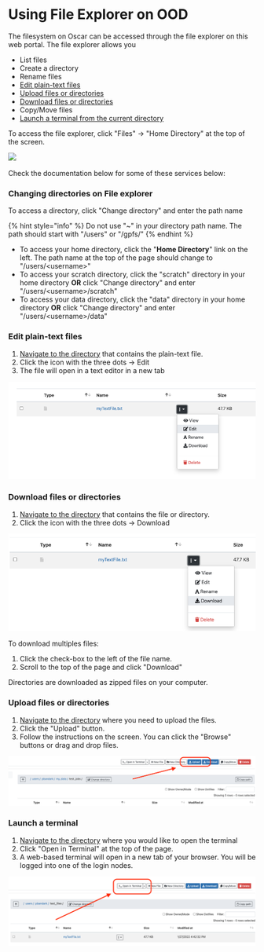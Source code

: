# Using File Explorer on OOD



The filesystem on Oscar can be accessed through the file explorer on this web portal. The file explorer allows you

* List files
* Create a directory
* Rename files
* [Edit plain-text files](using-file-explorer-on-ood.md#edit-plain-text-files)
* [Upload files or directories](using-file-explorer-on-ood.md#upload-files-or-directories)
* [Download files or directories](using-file-explorer-on-ood.md#download-files-or-directories)
* Copy/Move files
* [Launch a terminal from the current directory](using-file-explorer-on-ood.md#undefined)

To access the file explorer, click "Files" -> "Home Directory" at the top of the screen.

![](<../../.gitbook/assets/file\_explorer (1).png>)

Check the documentation below for some of these services below:

### Changing directories on File explorer

To access a directory, click "Change directory" and enter the path name

{% hint style="info" %}
Do not use "\~" in your directory path name. The path should start with "/users" or "/gpfs/"
{% endhint %}

* To access your home directory, click the "**Home Directory**" link on the left. The path name at the top of the page should change to "/users/\<username>"
* To access your scratch directory, click the "scratch" directory in your home directory **OR** click "Change directory" and enter "/users/\<username>/scratch"
* To access your data directory, click the "data" directory in your home directory **OR** click  "Change directory" and enter "/users/\<username>/data"

### Edit plain-text files

1. [Navigate to the directory](using-file-explorer-on-ood.md#changing-directories-on-file-explorer) that contains the plain-text file.
2. Click the icon with the three dots -> Edit
3. The file will open in a text editor in a new tab

![](../../.gitbook/assets/edit.png)

### Download files or directories

1. [Navigate to the directory](using-file-explorer-on-ood.md#changing-directories-on-file-explorer) that contains the file or directory.
2. Click the icon with the three dots -> Download

![](<../../.gitbook/assets/download (1).png>)

To download multiples files:

1. Click the check-box to the left of the file name.
2. Scroll to the top of the page and click "Download"

Directories are downloaded as zipped files on your computer.

### Upload files or directories

1. [Navigate to the directory](using-file-explorer-on-ood.md#changing-directories-on-file-explorer) where you need to upload the files.
2. Click the "Upload" button.
3. Follow the instructions on the screen. You can click the "Browse" buttons or drag and drop files.

![](../../.gitbook/assets/Upload.png)

### Launch a terminal

1. [Navigate to the directory](using-file-explorer-on-ood.md#changing-directories-on-file-explorer)  where you would like to open the terminal
2. Click "Open in Terminal" at the top of the page.
3. A web-based terminal will open in a new tab of your browser.  You will be logged into one of the login nodes.

![](../../.gitbook/assets/terminal.png)

